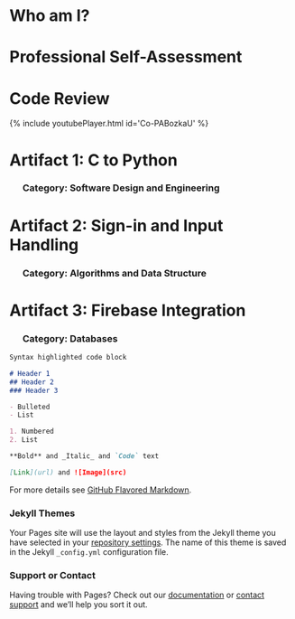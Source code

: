 # Who am I?
# Professional Self-Assessment
# Code Review
{% include youtubePlayer.html id='Co-PABozkaU' %}
# Artifact 1: C to Python
  ### &nbsp;&nbsp;&nbsp;&nbsp;&nbsp;&nbsp;Category: Software Design and Engineering
# Artifact 2: Sign-in and Input Handling
  ### &nbsp;&nbsp;&nbsp;&nbsp;&nbsp;&nbsp;Category: Algorithms and Data Structure
# Artifact 3: Firebase Integration
  ### &nbsp;&nbsp;&nbsp;&nbsp;&nbsp;&nbsp;Category: Databases

```markdown
Syntax highlighted code block

# Header 1
## Header 2
### Header 3

- Bulleted
- List

1. Numbered
2. List

**Bold** and _Italic_ and `Code` text

[Link](url) and ![Image](src)
```

For more details see [GitHub Flavored Markdown](https://guides.github.com/features/mastering-markdown/).

### Jekyll Themes

Your Pages site will use the layout and styles from the Jekyll theme you have selected in your [repository settings](https://github.com/TheRogerDodger/Portfolio/settings). The name of this theme is saved in the Jekyll `_config.yml` configuration file.

### Support or Contact

Having trouble with Pages? Check out our [documentation](https://docs.github.com/categories/github-pages-basics/) or [contact support](https://github.com/contact) and we’ll help you sort it out.
